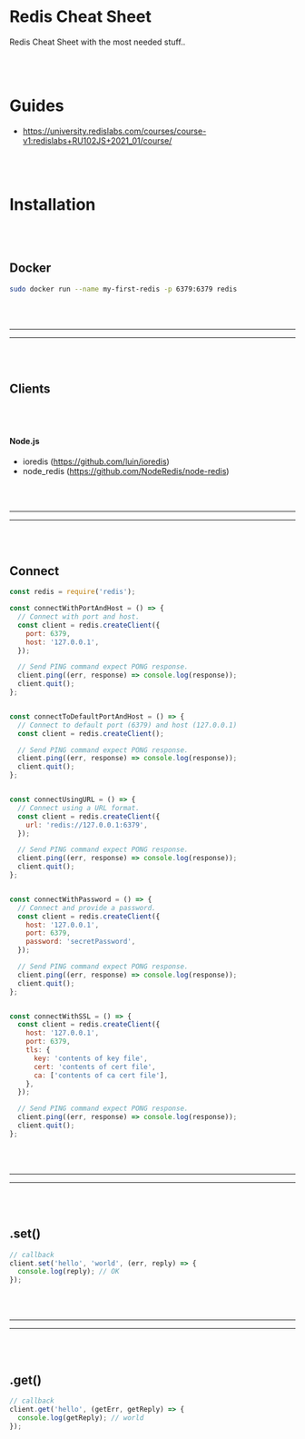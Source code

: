 # Redis Cheat Sheet
Redis Cheat Sheet with the most needed stuff..


<br><br>

# Guides
- https://university.redislabs.com/courses/course-v1:redislabs+RU102JS+2021_01/course/

<br><br>



# Installation


<br><br>


## Docker
```bash
sudo docker run --name my-first-redis -p 6379:6379 redis
```
















<br><br>
__________________________________________________
__________________________________________________
<br><br>




## Clients
<br><br>


#### Node.js
- ioredis (https://github.com/luin/ioredis)
- node_redis (https://github.com/NodeRedis/node-redis)








<br><br>
__________________________________________________
__________________________________________________
<br><br>




## Connect
```javascript
const redis = require('redis');

const connectWithPortAndHost = () => {
  // Connect with port and host.
  const client = redis.createClient({
    port: 6379,
    host: '127.0.0.1',
  });

  // Send PING command expect PONG response.
  client.ping((err, response) => console.log(response));
  client.quit();
};


const connectToDefaultPortAndHost = () => {
  // Connect to default port (6379) and host (127.0.0.1)
  const client = redis.createClient();

  // Send PING command expect PONG response.
  client.ping((err, response) => console.log(response));
  client.quit();
};


const connectUsingURL = () => {
  // Connect using a URL format.
  const client = redis.createClient({
    url: 'redis://127.0.0.1:6379',
  });

  // Send PING command expect PONG response.
  client.ping((err, response) => console.log(response));
  client.quit();
};


const connectWithPassword = () => {
  // Connect and provide a password.
  const client = redis.createClient({
    host: '127.0.0.1',
    port: 6379,
    password: 'secretPassword',
  });

  // Send PING command expect PONG response.
  client.ping((err, response) => console.log(response));
  client.quit();
};


const connectWithSSL = () => {
  const client = redis.createClient({
    host: '127.0.0.1',
    port: 6379,
    tls: {
      key: 'contents of key file',
      cert: 'contents of cert file',
      ca: ['contents of ca cert file'],
    },
  });

  // Send PING command expect PONG response.
  client.ping((err, response) => console.log(response));
  client.quit();
};
```
































<br><br>
__________________________________________________
__________________________________________________
<br><br>


## .set()
```javascript
// callback
client.set('hello', 'world', (err, reply) => {
  console.log(reply); // OK
});
```






<br><br>
__________________________________________________
__________________________________________________
<br><br>


## .get()
```javascript
// callback
client.get('hello', (getErr, getReply) => {
  console.log(getReply); // world
});
```

